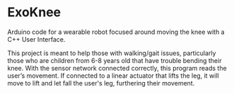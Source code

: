 # ExoKnee
Arduino code for a wearable robot focused around moving the knee with a C++ User Interface.

This project is meant to help those with walking/gait issues, particularly those who are children from 6-8 years old that have trouble bending their knee. With the sensor network connected correctly, this program reads the user’s movement. If connected to a linear actuator that lifts the leg, it will move to lift and let fall the user's leg, furthering their movement.